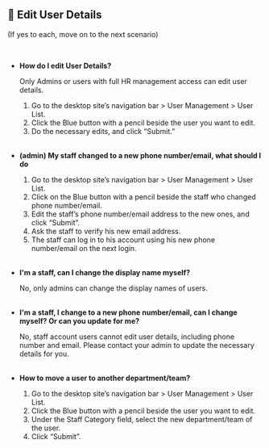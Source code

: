 
## 🔑 Edit User Details
<aside>
(If yes to each, move on to the next scenario)
    
<br> <!-- Adding one line space -->

- **How do I edit User Details?**<br>

  Only Admins or users with full HR management access can edit user details.<br>
  
  1. Go to the desktop site’s navigation bar > User Management > User List.<br>
  2. Click the Blue button with a pencil beside the user you want to edit.<br>
  3. Do the necessary edits, and click “Submit.”<br><br>

- **(admin) My staff changed to a new phone number/email, what should I do**<br>

  1. Go to the desktop site’s navigation bar > User Management > User List.<br>
  2. Click on the Blue button with a pencil beside the staff who changed phone number/email.<br>
  3. Edit the staff’s phone number/email address to the new ones, and click “Submit”.<br>
  4. Ask the staff to verify his new email address.<br>
  5. The staff can log in to his account using his new phone number/email on the next login.<br><br>

- **I'm a staff, can I change the display name myself?**<br>

  No, only admins can change the display names of users.<br><br>

- **I'm a staff, I change to a new phone number/email, can I change myself? Or can you update for me?**<br>

  No, staff account users cannot edit user details, including phone number and email. Please contact your admin to update the necessary details for you.<br><br>

- **How to move a user to another department/team?**<br>

  1. Go to the desktop site’s navigation bar > User Management > User List.<br>
  2. Click the Blue button with a pencil beside the user you want to edit.<br>
  3. Under the Staff Category field, select the new department/team of the user.<br>
  4. Click “Submit”.<br>


</aside>
